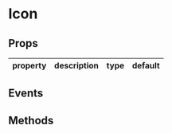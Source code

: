 # Icon

## Props

| property | description | type | default |
|----------|-------------|------|---------|

## Events

## Methods
